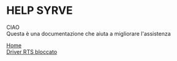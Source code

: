 # HELP SYRVE

CIAO </br>
Questa è una documentazione che aiuta a migliorare l'assistenza </br>

<div class="vertical-menu">
  <a href="#" class="active">Home</a> </br>
  <a href="#">Driver RTS bloccato</a> </br>
  </div>